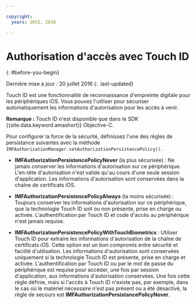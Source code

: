 ```yaml
---

copyright:
  years: 2015, 2016
  
---
```


# Authorisation d'accès avec Touch ID
{: #before-you-begin}

Dernière mise à jour : 20 juillet 2016
{: .last-updated}

Touch ID est une fonctionnalité de reconnaissance d'empreinte digitale pour les périphériques iOS. Vous pouvez l'utiliser pour sécuriser automatiquement les informations d'autorisation pour les accès à venir. 

**Remarque :** Touch ID n'est disponible que dans le SDK {{site.data.keyword.amashort}} Objective-C.

Pour configurer la force de la sécurité, définissez l'une des règles de persistance suivantes avec la méthode
`IMFAuthorizationManager.setAuthorizationPersistencePolicy()`.

* **IMFAuthorizationPersistencePolicyNever** (la plus sécurisée) : Ne jamais conserver les informations d'autorisation sur ce périphérique. L'en-tête d'autorisation n'est valide qu'au cours d'une seule session d'application. Les informations d'autorisation sont conservées dans la chaîne de certificats iOS.

* **IMFAuthorizationPersistencePolicyAlways** (la moins sécurisée) : Toujours conserver les informations d'autorisation sur ce périphérique, que la technologie Touch ID soit ou non présente, prise en charge ou activée. L'authentification par Touch ID et code d'accès au périphérique n'est jamais requise.

* **IMFAuthorizationPersistencePolicyWithTouchBiometrics** : Utiliser Touch ID pour extraire les informations d'autorisation de la chaîne de certificats iOS. Cette option est un bon compromis entre sécurité et facilité d'utilisation. Les informations d'autorisation sont conservées uniquement si la
technologie Touch ID est présente, prise en charge et activée. L'authentification par Touch ID ou par le mot de passe du périphérique est requise pour accéder, une fois par session d'application, aux informations d'autorisation conservées. Une fois cette règle définie, mais si l'accès à Touch ID n'existe pas, par exemple, dans le cas où le matériel nécessaire n'est pas présent ou a été
désactivé, la règle de secours est **IMFAuthorizationPersistancePolicyNever**.
